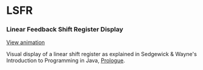 # LSFR

### Linear Feedback Shift Register Display

[View animation](https://lfsr.ochsec1.repl.co/)

Visual display of a linear shift register as explained in Sedgewick & Wayne's Introduction to Programming in Java, [Prologue](http://introcs.cs.princeton.edu/java/00prologue/).
